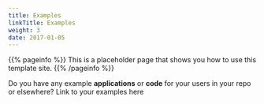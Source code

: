 ```yaml
---
title: Examples
linkTitle: Examples
weight: 3
date: 2017-01-05
---
```


{{% pageinfo %}}
This is a placeholder page that shows you how to use this template site.
{{% /pageinfo %}}

Do you have any example **applications** or **code** for your users in your repo or elsewhere? Link to your examples here
